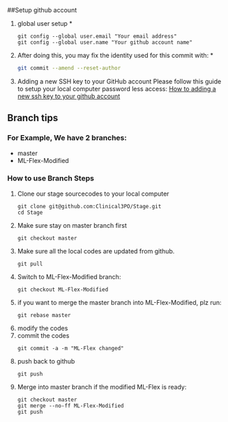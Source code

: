 ##Setup github account

1. global user setup
   *
   ```
   git config --global user.email "Your email address"
   git config --global user.name "Your github account name"
   ```
2. After doing this, you may fix the identity used for this commit with:
   *
    ```bash
    git commit --amend --reset-author
    ```
3. Adding a new SSH key to your GitHub account
    Please follow this guide to setup your local computer password less access:
    [How to adding a new ssh key to your github account](https://help.github.com/articles/adding-a-new-ssh-key-to-your-github-account/)

## Branch tips

### For Example, We have 2 branches:
* master
* ML-Flex-Modified

### How to use Branch Steps
1. Clone our stage sourcecodes to your local computer
    ```
    git clone git@github.com:Clinical3PO/Stage.git
    cd Stage
    ```
2. Make sure stay on master branch first
    ```
    git checkout master
    ```
3. Make sure all the local codes are updated from github.
    ```
    git pull
    ```
4. Switch to ML-Flex-Modified branch:
    ```
    git checkout ML-Flex-Modified
    ```
5. if you want to merge the master branch into ML-Flex-Modified, plz run:
    ```
    git rebase master
    ```
6. modify the codes
7. commit the codes
    ```
    git commit -a -m "ML-Flex changed"
    ```
8. push back to github
    ```
    git push
    ```
9. Merge into master branch if the modified ML-Flex is ready:
    ```
    git checkout master
    git merge --no-ff ML-Flex-Modified
    git push
    ```
